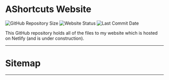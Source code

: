 # AShortcuts Website
<img src="https://img.shields.io/github/repo-size/AShortcuts/AShortcuts-Site?label=Website%20Code" alt="GitHub Repository Size">
<img src="https://img.shields.io/website?down_color=red&down_message=Offline&label=Site%20Status&up_message=Online&url=https%3A%2F%2Fashortcutst.netlify.app%2F" alt="Website Status">
<img src="https://img.shields.io/github/last-commit/AShortcuts/AShortcuts-Site?color=purple&label=Last%20Commit" alt="Last Commit Date">

This GitHub repository holds all of the files to my website which is hosted on Netlify (and is under construction).
***
# Sitemap
______________
